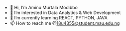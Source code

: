 - 👋 Hi, I’m Aminu Murtala Modibbo
- 👀 I’m interested in Data Analytics & Web Development
- 🌱 I’m currently learning REACT, PYTHON, JAVA
- 📫 How to reach me @18u4355@student.mau.edu.ng

<!---
18u4355/18u4355 is a ✨ special ✨ repository because its `README.md` (this file) appears on your GitHub profile.
You can click the Preview link to take a look at your changes.
--->
